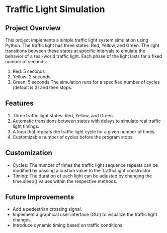 # Traffic Light Simulation
## Project Overview
This project implements a simple traffic light system simulation using Python. The traffic light has three states: Red, Yellow, and Green. The light transitions between these states at specific intervals to emulate the behavior of a real-world traffic light. Each phase of the light lasts for a fixed number of seconds:

1. Red: 5 seconds
2. Yellow: 2 seconds
3. Green: 5 seconds
The simulation runs for a specified number of cycles (default is 3) and then stops.

## Features
1. Three traffic light states: Red, Yellow, and Green.
2. Automatic transitions between states with delays to simulate real traffic light timings.
3. A loop that repeats the traffic light cycle for a given number of times.
4. Customizable number of cycles before the program stops.

## Customization
- Cycles: The number of times the traffic light sequence repeats can be modified by passing a custom value to the TrafficLight constructor.
- Timing: The duration of each light can be adjusted by changing the time.sleep() values within the respective methods.

## Future Improvements
- Add a pedestrian crossing signal.
- Implement a graphical user interface (GUI) to visualize the traffic light changes.
- Introduce dynamic timing based on traffic conditions.
